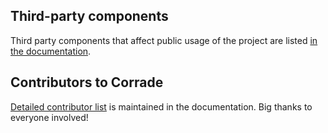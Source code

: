 Third-party components
----------------------

Third party components that affect public usage of the project are listed
[in the documentation](https://doc.magnum.graphics/corrade/corrade-credits-third-party.html).

Contributors to Corrade
-----------------------

[Detailed contributor list](https://doc.magnum.graphics/corrade/corrade-credits-contributors.html)
is maintained in the documentation. Big thanks to everyone involved!
